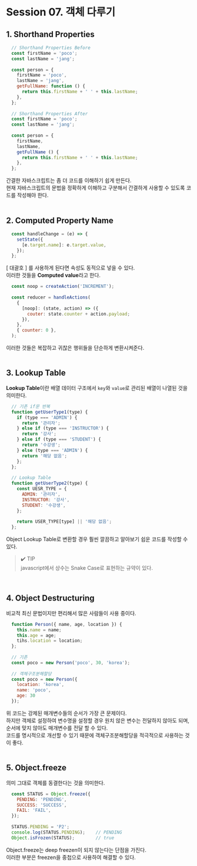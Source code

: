 # Session 07. 객체 다루기
## 1. Shorthand Properties
```javascript
  // Shorthand Properties Before
  const firstName = 'poco';
  const lastName = 'jang';
  
  const person = {
    firstName = 'poco',
    lastName = 'jang',
    getFullName: function () {
      return this.firstName + ' ' + this.lastName;
    },
  };
  
  // Shorthand Properties After
  const firstName = 'poco';
  const lastName = 'jang';
  
  const person = {
    firstName,
    lastName,
    getFullName () {
      return this.firstName + ' ' + this.lastName;
    },
  };
```
간결한 자바스크립트는 좀 더 코드를 이해하기 쉽게 만든다.<br>
현재 자바스크립트의 문법을 정확하게 이해하고 구분해서 간결하게 사용할 수 있도록 코드를 작성해야 한다.<br>
<br>

## 2. Computed Property Name
```javascript
  const handleChange = (e) => {
    setState({
      [e.target.name]: e.target.value,
    });
  };
```
[ 대괄호 ] 를 사용하게 된다면 속성도 동적으로 넣을 수 있다.<br>
이러한 것들을 <b>Computed value</b>라고 한다.<br>
```javascript
  const noop = createAction('INCREMENT');
  
  const reducer = handleActions(
    {
      [noop]: (state, action) => ({
        couter: state.counter + action.payload;
      }),
    },
    { counter: 0 },
  );
```
이러한 것들은 복잡하고 귀찮은 행위들을 단순하게 변환시켜준다.<br>
<br>

## 3. Lookup Table
<b>Lookup Table</b>이란 배열 데이터 구조에서 `key`와 `value`로 관리된 배열이 나열된 것을 의미한다.<br>
```javascript
  // 기존 if문 반복
  function getUserType1(type) {
    if (type === 'ADMIN') {
      return '관리자';
    } else if (type === 'INSTRUCTOR') {
      return '강사';
    } else if (type === 'STUDENT') {
      return '수강생';
    } else (type === 'ADMIN') {
      return '해당 없음';
    };
  };
  
  // Lookup Table
  function getUserType2(type) {
    const UESR_TYPE = {
      ADMIN: '관리자',
      INSTRUCTOR: '강사',
      STUDENT: '수강생',
    };
    
    return USER_TYPE[type] || '해당 없음';
  };
```
Object Lookup Table로 변환할 경우 훨씬 깔끔하고 알아보기 쉽운 코드를 작성할 수 있다.<br>
> ✔️ TIP<br>
> javascript에서 상수는 Snake Case로 표현하는 규약이 있다.<br>
<br>

## 4. Object Destructuring
비교적 최신 문법이지만 편리해서 많은 사람들이 사용 중이다.<br>
```javascript
  function Person({ name, age, location }) {
    this.name = name;
    this.age = age;
    tihs.location = location;
  };
  
  // 기존
  const poco = new Person('poco', 30, 'korea');
  
  // 객체구조분해할당
  const poco = new Person({
    location: 'korea',
    name: 'poco',
    age: 30
  });
```
위 코드는 강제된 매개변수들의 순서가 가장 큰 문제이다.<br>
하지만 객체로 설정하여 변수명을 설정할 경우 원치 않은 변수는 전달하지 않아도 되며, 순서에 맞지 않아도 매개변수를 전달 할 수 있다.<br>
코드를 명시적으로 개선할 수 있기 때문에 객체구조분해할당을 적극적으로 사용하는 것이 좋다.<br>
<br>

## 5. Object.freeze
의미 그대로 객체를 동결한다는 것을 의미한다.<br>
```javascript
  const STATUS = Object.freeze({
    PENDING: 'PENDING',
    SUCCESS: 'SUCCESS',
    FAIL: 'FAIL',
  });
  
  STATUS.PENDING = 'P2';
  console.log(STATUS.PENDING);    // PENDING
  Object.isFrozen(STATUS);        // true
```
Object.freeze는 deep freezen이 되지 않는다는 단점을 가진다.<br>
이러한 부분은 freezen을 중첩으로 사용하여 해결할 수 있다.<br>
<br>

